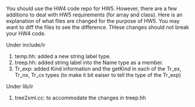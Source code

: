 You should use the HW4 code repo for HW5. However, there are a few additions to deal with HW5 requirements (for array and class). Here is an explanation of what files are changed for the purpose of HW5. You may want to diff the files to see the difference. THese changes should not break your HW4 code.

Under include/ir

1. temp.hh: added a new string label type.
2. treep.hh: added string label into the Name type as a member.
3. Tr_exp: added Kind information and the getKind in each of the Tr_ex, Tr_nx, Tr_cx types (to make it bit eaiser to tell the type of the Tr_exp)

Under lib/ir

1. tree2xml.cc: to accommodate the changes in treep.hh